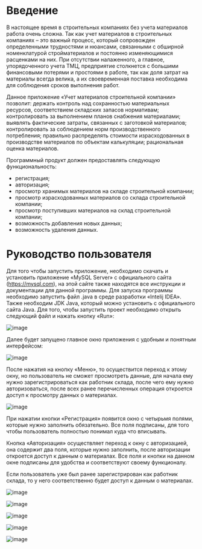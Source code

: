 # Введение
В настоящее время в строительных компаниях без учета материалов работа очень сложна. Так как учет материалов в строительных компаниях – это важный процесс, который сопровожден определенными трудностями и нюансами, связанными с обширной номенклатурой стройматериалов и постоянно изменяющимися расценками на них. При отсутствии налаженного, а главное, упорядоченного учета ТМЦ, предприятие столкнется с большими финансовыми потерями и простоями в работе, так как доля затрат на материалы всегда велика, а их своевременная поставка необходима для соблюдения сроков выполнения работ.

Данное приложение «Учет материалов строительной компании» позволит: держать контроль над сохранностью материальных ресурсов, соответствием складских запасов нормативам; контролировать за выполнением планов снабжения материалами; выявлять фактические затраты, связанных с заготовкой материалов; контролировать за соблюдением норм производственного потребления; правильно распределять стоимости израсходованных в производстве материалов по объектам калькуляции; рациональная оценка материалов.

Программный продукт должен предоставлять следующую функциональность:
- регистрация;
- авторизация;
- просмотр хранимых материалов на складе строительной компании;
- просмотр израсходованных материалов со склада строительной компании;
- просмотр поступивших материалов на склад строительной компании;
- возможность добавления новых данных;
- возможность удаления данных.

# Руководство пользователя
Для того чтобы запустить приложение, необходимо скачать и установить приложение «MySQL Server» с официального сайта (https://mysql.com), на этой сайте также находятся все инструкции и документации для данной программы.
Для запуска программы необходимо запустить файл .java в среде разработки «Intelij IDEA». Также необходим JDK Java, который можно установить с официального сайта Java.
Для того, чтобы запустить проект необходимо открыть следующий файл и нажать кнопку «Run»:
 
![image](https://user-images.githubusercontent.com/77583940/176229143-9e3712a7-7922-4af1-8391-0abaede64f43.png)

Далее будет запущено главное окно приложения с удобным и понятным интерфейсом:
 
![image](https://user-images.githubusercontent.com/77583940/176229211-01215b80-63e7-4ca9-95bb-47e7483db898.png)

После нажатия на кнопку «Меню», то осуществится переход к этому окну, но пользователь не сможет просмотреть данные, для начала ему нужно зарегистрироваться как работник склада, после чего ему нужно авторизоваться, после всех ранее перечисленных операция откроется доступ к просмотру данных о материалах.
 
![image](https://user-images.githubusercontent.com/77583940/176229252-ac3babbf-8f49-4fd5-b92e-af881a75e5bc.png)

При нажатии кнопки «Регистрация» появится окно с четырьмя полями, которые нужно заполнить обязательно. Все поля подписаны, для того чтобы пользователь полностью понимал куда что вписывать.

Кнопка «Авторизация» осуществляет переход к окну с авторизацией, она содержит два поля, которые нужно заполнить, после авторизации откроется доступ к данным о материалах. Все поля и кнопки на данном окне подписаны для удобства и соответствуют своему функционалу.

Если пользователь уже был ранее зарегистрирован как работник склада, то у него соответственно будет доступ к данным о материалах.

![image](https://user-images.githubusercontent.com/77583940/176229306-e2a66277-764a-4c7e-88e3-8d55e605f83a.png)

![image](https://user-images.githubusercontent.com/77583940/176229329-8360e997-dec2-43d8-aa8d-a28d60fbd35e.png)

![image](https://user-images.githubusercontent.com/77583940/176229402-12ac4bc2-6030-4e5d-9a27-c1aa60b574c1.png)

![image](https://user-images.githubusercontent.com/77583940/176229440-f926a188-ac13-42f2-b473-60817c983a18.png)

![image](https://user-images.githubusercontent.com/77583940/176229471-52c70b39-e78d-4975-a07d-bc7880d1124f.png)

